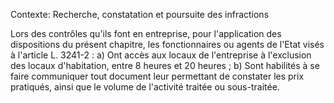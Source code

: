 Contexte: Recherche, constatation et poursuite des infractions

Lors des contrôles qu'ils font en entreprise, pour l'application des dispositions du présent chapitre, les fonctionnaires ou agents de l'Etat visés à l'article L. 3241-2 : a) Ont accès aux locaux de l'entreprise à l'exclusion des locaux d'habitation, entre 8 heures et 20 heures ; b) Sont habilités à se faire communiquer tout document leur permettant de constater les prix pratiqués, ainsi que le volume de l'activité traitée ou sous-traitée.